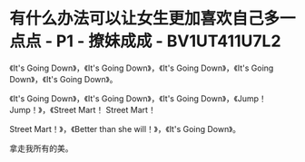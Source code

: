 # 有什么办法可以让女生更加喜欢自己多一点点 - P1 - 撩妹成成 - BV1UT411U7L2

《It's Going Down》，《It's Going Down》，《It's Going Down》，《It's Going Down》，《It's Going Down》。

《It's Going Down》，《It's Going Down》，《It's Going Down》，《Jump！ Jump！》，《Street Mart！ Street Mart！

 Street Mart！》，《Better than she will！》，《It's Going Down》。

拿走我所有的美。